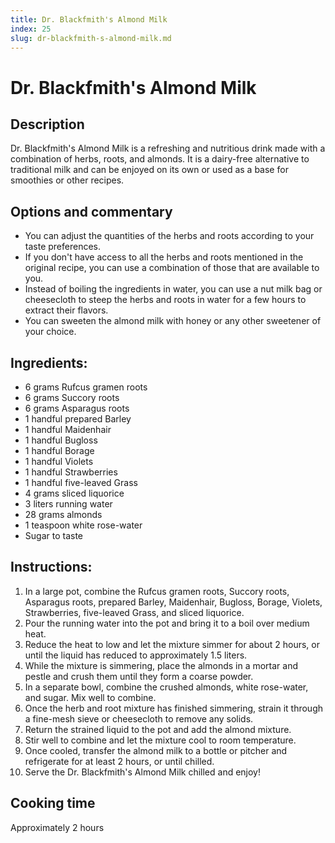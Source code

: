 ```yaml
---
title: Dr. Blackfmith's Almond Milk
index: 25
slug: dr-blackfmith-s-almond-milk.md
---
```


# Dr. Blackfmith's Almond Milk

## Description
Dr. Blackfmith's Almond Milk is a refreshing and nutritious drink made with a combination of herbs, roots, and almonds. It is a dairy-free alternative to traditional milk and can be enjoyed on its own or used as a base for smoothies or other recipes.

## Options and commentary
- You can adjust the quantities of the herbs and roots according to your taste preferences.
- If you don't have access to all the herbs and roots mentioned in the original recipe, you can use a combination of those that are available to you.
- Instead of boiling the ingredients in water, you can use a nut milk bag or cheesecloth to steep the herbs and roots in water for a few hours to extract their flavors.
- You can sweeten the almond milk with honey or any other sweetener of your choice.

## Ingredients:
- 6 grams Rufcus gramen roots
- 6 grams Succory roots
- 6 grams Asparagus roots
- 1 handful prepared Barley
- 1 handful Maidenhair
- 1 handful Bugloss
- 1 handful Borage
- 1 handful Violets
- 1 handful Strawberries
- 1 handful five-leaved Grass
- 4 grams sliced liquorice
- 3 liters running water
- 28 grams almonds
- 1 teaspoon white rose-water
- Sugar to taste

## Instructions:
1. In a large pot, combine the Rufcus gramen roots, Succory roots, Asparagus roots, prepared Barley, Maidenhair, Bugloss, Borage, Violets, Strawberries, five-leaved Grass, and sliced liquorice.
2. Pour the running water into the pot and bring it to a boil over medium heat.
3. Reduce the heat to low and let the mixture simmer for about 2 hours, or until the liquid has reduced to approximately 1.5 liters.
4. While the mixture is simmering, place the almonds in a mortar and pestle and crush them until they form a coarse powder.
5. In a separate bowl, combine the crushed almonds, white rose-water, and sugar. Mix well to combine.
6. Once the herb and root mixture has finished simmering, strain it through a fine-mesh sieve or cheesecloth to remove any solids.
7. Return the strained liquid to the pot and add the almond mixture.
8. Stir well to combine and let the mixture cool to room temperature.
9. Once cooled, transfer the almond milk to a bottle or pitcher and refrigerate for at least 2 hours, or until chilled.
10. Serve the Dr. Blackfmith's Almond Milk chilled and enjoy!

## Cooking time
Approximately 2 hours